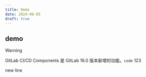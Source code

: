 ```yaml
---
title: Demo
date: 2024-06-05
draft: true
---
```


## demo

> [!warning]
> GitLab CI/CD Components 是 GitLab 16.0 版本新增的功能。`code` 123
>
> new line
